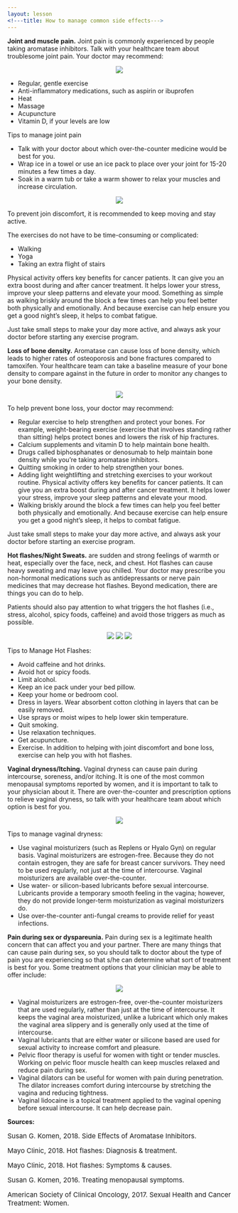 ```yaml
---
layout: lesson
<!---title: How to manage common side effects--->
---
```


**Joint and muscle pain.** Joint pain is commonly experienced by people taking aromatase inhibitors. Talk with your healthcare team about troublesome joint pain. Your doctor may recommend:

<p align="center">
<img src="https://scnslabutsa.github.io/myhthelperEduContent/Images/Female Exercising.jpg"/>
</p>

* Regular, gentle exercise
* Anti-inflammatory medications, such as aspirin or ibuprofen
* Heat
* Massage
* Acupuncture
* Vitamin D, if your levels are low

Tips to manage joint pain

* Talk with your doctor about which over-the-counter medicine would be best for you.
* Wrap ice in a towel or use an ice pack to place over your joint for 15-20 minutes a few times a day. 
* Soak in a warm tub or take a warm shower to relax your muscles and increase circulation.

<p align="center">
<!--img src="https://scnslabutsa.github.io/myhthelperEduContent/Images/AI1.png"/-->
<img src="https://scnslabutsa.github.io/myhthelperEduContent/Images/AAYogawoman.PNG"/>
</p>

To prevent join discomfort, it is recommended to keep moving and stay active.

The exercises do not have to be time-consuming or complicated: 

* Walking
* Yoga
* Taking an extra flight of stairs 

Physical activity offers key benefits for cancer patients. It can give you an extra boost during and after cancer treatment. It helps lower your stress, improve your sleep patterns and elevate your mood. Something as simple as walking briskly around the block a few times can help you feel better both physically and emotionally. And because exercise can help ensure you get a good night’s sleep, it helps to combat fatigue.

Just take small steps to make your day more active, and always ask your doctor before starting any exercise program.

**Loss of bone density.** Aromatase can cause loss of bone density, which leads to higher rates of osteoporosis and bone fractures compared to tamoxifen. Your healthcare team can take a baseline measure of your bone density to compare against in the future in order to monitor any changes to your bone density.

<p align="center">
<img src="https://scnslabutsa.github.io/myhthelperEduContent/Images/Female dr and patient2.jpg"/>
</p>

To help prevent bone loss, your doctor may recommend:

* Regular exercise to help strengthen and protect your bones. For example, weight-bearing exercise (exercise that involves standing rather than sitting) helps protect bones and lowers the risk of hip fractures.
* Calcium supplements and vitamin D to help maintain bone health.
* Drugs called biphosphanates or denosumab to help maintain bone density while you’re taking aromatase inhibitors.
* Quitting smoking in order to help strengthen your bones.
* Adding light weightlifting and stretching exercises to your workout routine. Physical activity offers key benefits for cancer patients. It can give you an extra boost during and after cancer treatment. It helps lower your stress, improve your sleep patterns and elevate your mood. 
* Walking briskly around the block a few times can help you feel better both physically and emotionally. And because exercise can help ensure you get a good night’s sleep, it helps to combat fatigue. 

Just take small steps to make your day more active, and always ask your doctor before starting an exercise program.

**Hot flashes/Night Sweats.** are sudden and strong feelings of warmth or heat, especially over the face, neck, and chest. Hot flashes can cause heavy sweating and may leave you chilled. Your doctor may prescribe you non-hormonal medications such as antidepressants or nerve pain medicines that may decrease hot flashes. Beyond medication, there are things you can do to help.

Patients should also pay attention to what triggers the hot flashes (i.e., stress, alcohol, spicy foods, caffeine) and avoid those triggers as much as possible. 

<p align="center">
<img src="https://scnslabutsa.github.io/myhthelperEduContent/Images/Hotflashes_keepcool.PNG"/>
<img src="https://scnslabutsa.github.io/myhthelperEduContent/Images/Hotflashes_layers.PNG"/>
<img src="https://scnslabutsa.github.io/myhthelperEduContent/Images/Hotflashes_sprays.PNG"/>
</p>

Tips to Manage Hot Flashes: 

* Avoid caffeine and hot drinks.
* Avoid hot or spicy foods.
* Limit alcohol.
* Keep an ice pack under your bed pillow.
* Keep your home or bedroom cool.
* Dress in layers. Wear absorbent cotton clothing in layers that can be easily removed.
* Use sprays or moist wipes to help lower skin temperature.
* Quit smoking.
* Use relaxation techniques.
* Get acupuncture. 
* Exercise. In addition to helping with joint discomfort and bone loss, exercise can help you with hot flashes.

**Vaginal dryness/Itching.** Vaginal dryness can cause pain during intercourse, soreness, and/or itching. It is one of the most common menopausal symptoms reported by women, and it is important to talk to your physician about it. There are over-the-counter and prescription options to relieve vaginal dryness, so talk with your healthcare team about which option is best for you. 

<p align="center">
<!--img src="https://scnslabutsa.github.io/myhthelperEduContent/Images/AI1.png"/-->
<img src="https://scnslabutsa.github.io/myhthelperEduContent/Images/Replens.PNG"/>
</p>

Tips to manage vaginal dryness:

* Use vaginal moisturizers (such as Replens or Hyalo Gyn) on regular basis. Vaginal moisturizers are estrogen-free. Because they do not contain estrogen, they are safe for breast cancer survivors. They need to be used regularly, not just at the time of intercourse. Vaginal moisturizers are available over-the-counter.
* Use water- or silicon-based lubricants before sexual intercourse. Lubricants provide a temporary smooth feeling in the vagina; however, they do not provide longer-term moisturization as vaginal moisturizers do.
* Use over-the-counter anti-fungal creams to provide relief for yeast infections.

**Pain during sex or dyspareunia.** Pain during sex is a legitimate health concern that can affect you and your partner. There are many things that can cause pain during sex, so you should talk to doctor about the type of pain you are experiencing so that s/he can determine what sort of treatment is best for you. Some treatment options that your clinician may be able to offer include:

<p align="center">
<!--img src="https://scnslabutsa.github.io/myhthelperEduContent/Images/AI1.png"/-->
<img src="https://scnslabutsa.github.io/myhthelperEduContent/Images/Komen_AAcouple2.png"/>
</p>

* Vaginal moisturizers are estrogen-free, over-the-counter moisturizers that are used regularly, rather than just at the time of intercourse. It keeps the vaginal area moisturized, unlike a lubricant which only makes the vaginal area slippery and is generally only used at the time of intercourse.
* Vaginal lubricants that are either water or silicone based are used for sexual activity to increase comfort and pleasure.
* Pelvic floor therapy is useful for women with tight or tender muscles. Working on pelvic floor muscle health can keep muscles relaxed and reduce pain during sex.
* Vaginal dilators can be useful for women with pain during penetration. The dilator increases comfort during intercourse by stretching the vagina and reducing tightness. 
* Vaginal lidocaine is a topical treatment applied to the vaginal opening before sexual intercourse. It can help decrease pain.

**Sources:**

<span style="font-size:15px;">Susan G. Komen, 2018. Side Effects of Aromatase Inhibitors.</span>

<span style="font-size:15px;">Mayo Clinic, 2018. Hot flashes: Diagnosis & treatment.</span>

<span style="font-size:15px;">Mayo Clinic, 2018. Hot flashes: Symptoms & causes.</span>

<span style="font-size:15px;">Susan G. Komen, 2016. Treating menopausal symptoms.

<span style="font-size:15px;">American Society of Clinical Oncology, 2017. Sexual Health and Cancer Treatment: Women.</span>


